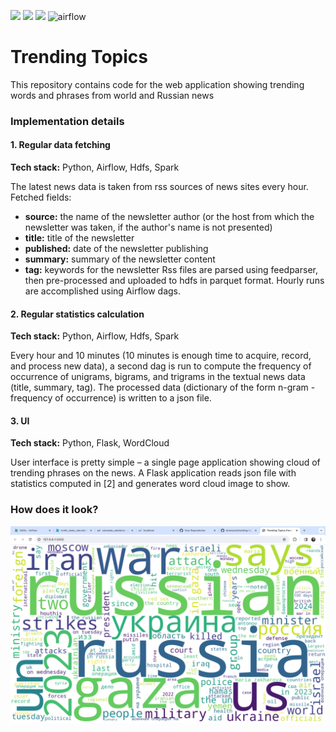 <img src="https://img.shields.io/badge/Python-FFD43B?style=for-the-badge&logo=python&logoColor=blue" /> <img src="https://img.shields.io/badge/Apache_Spark-FFFFFF?style=for-the-badge&logo=apachespark&logoColor=#E35A16" /> <img src="https://img.shields.io/badge/Flask-000000?style=for-the-badge&logo=flask&logoColor=white" /> ![airflow](https://img.shields.io/badge/airflow-red?style=for-the-badge&logo=apache-airflow)

# Trending Topics

This repository contains code for the web application showing trending words and phrases from world and Russian news

### Implementation details

#### 1. Regular data fetching
**Tech stack:** Python, Airflow, Hdfs, Spark

The latest news data is taken from rss sources of news sites every hour. 
Fetched fields:
* **source:** the name of the newsletter author (or the host from which the newsletter was taken, if the author's name is not presented)
* **title:** title of the newsletter
* **published:** date of the newsletter publishing
* **summary:** summary of the newsletter content
* **tag:** keywords for the newsletter
Rss files are parsed using feedparser, then pre-processed and uploaded to hdfs in parquet format. Hourly runs are accomplished using Airflow dags.

#### 2. Regular statistics calculation
**Tech stack:** Python, Airflow, Hdfs, Spark

Every hour and 10 minutes (10 minutes is enough time to acquire, record, and process new data), a second dag is run to compute the frequency of occurrence of unigrams, bigrams, and trigrams in the textual news data (title, summary, tag). The processed data (dictionary of the form n-gram - frequency of occurrence) is written to a json file. 

#### 3. UI
**Tech stack:** Python, Flask, WordCloud

User interface is pretty simple – a single page application showing cloud of trending phrases on the news. A Flask application reads json file with statistics computed in [2] and generates word cloud image to show.

### How does it look?
![img.png](demo.png)
